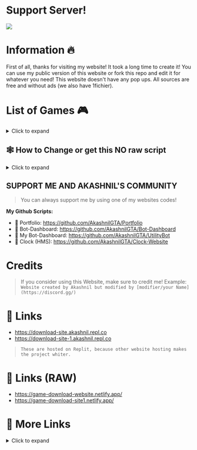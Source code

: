 # Support Server!
<a href="https://discord.gg/jGEPhDtqaY"><img src="https://discord.com/api/guilds/1103294223509356627/widget.png?style=banner2"></a>
# Information 🔥
First of all, thanks for visiting my website! It took a long time to create it! You can use my public version of this website or fork this repo and edit it for whatever you need! This website doesn't have any pop ups. All sources are free and without ads (we also have 1fichier).
# List of Games 🎮

<details>
  <summary>Click to expand</summary>

* GTA 5
* GTA San Andreas
* Red Dead Redemption II
* Roblox (for faster download)
* Minecraft
* Cyberpunk 2077
* GTA Vice City
* GTA III
* GTA Trilogy
* Alien Shooter
* Alien Shooter 2: The Legend
* Alien Shooter 2
* Age Of Empires II
* Battlefield 2: Bad Company
* Call Of Duty: Black Ops 1
* Crysis 1 
* Fallout New Vegas (Part 1 & Part 2)
* Half-Life 2
* Hitman Contracts 3
* Mafia II
* Mirror Edge
* Red Alert 3
* Sniper Elite 3
* Far Cry 4
* Freedom Fighters
* Hitman Absolution 
* The Forest
* Tomb Raider 2013

</details>

## 🕸️ How to Change or get this NO raw script

<details>
  <summary>Click to expand</summary>

> 1. Go to [Replit](replit.com) and sign up/login there.
> 2. Fork my [Repl 1 & 2 which is the latest 2 repls in my profile.](replit.com/@Akashnil)
> 3. Change whatever you want in index.html.
> 4. Your website is ready to go (Note: You have to credit me before finishing your script.)

</details>

## SUPPORT ME AND AKASHNIL'S COMMUNITY

> You can always support me by using one of my websites codes!

**__My Github Scripts:__**

* 🔗 Portfolio: https://github.com/AkashnilGTA/Portfolio
* 🔗 Bot-Dashboard: https://github.com/AkashnilGTA/Bot-Dashboard
* 🔗 My Bot-Dashboard: https://github.com/AkashnilGTA/UtilityBot
* 🔗 Clock (HMS): https://github.com/AkashnilGTA/Clock-Website

# Credits

> If you consider using this Website, make sure to credit me!
> Example: `Website created by Akashnil but modified by [modifier/your Name](https://discord.gg/)`

# 🔗 Links

* https://download-site.akashnil.repl.co
* https://download-site-1.akashnil.repl.co

> `These are hosted on Replit, because other website hosting makes the project whiter.`

# 🔗 Links (RAW)

* https://game-download-website.netlify.app/
* https://game-download-site1.netlify.app/

# 🔗 More Links

<details>
  <summary>Click to expand</summary>
 
* Emojis:  https://getemoji.com/
* Emojis2:  https://emojipedia.org/
* Symbols:  https://coolsymbols.com/
* Cool Avatar Maker:  https://discord-avatar-maker.app/
* Cool Translator: https://deepl.com/
* Discord Active Developer:  https://discord.com/developers/active-developer
* Make Cool Designs:  https://canvas.com/
* Make Time Stamps:  https://hammertime.cyou/


 If you need an easy TimeStamp Maker, then use [this](https://discordtimestamp.com/).


</details>
